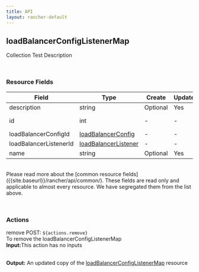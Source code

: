 ```yaml
---
title: API
layout: rancher-default
---
```


## loadBalancerConfigListenerMap

Collection Test Description

​
### Resource Fields

Field | Type | Create | Update | Default | Notes
---|---|---|---|---|---
description | string | Optional | Yes | - | 
id | int | - | - | - | The unique identifier for the loadBalancerConfigListenerMap
loadBalancerConfigId | [loadBalancerConfig]({{site.baseurl}}/rancher/api/api-resources/loadBalancerConfig/) | - | - | - | 
loadBalancerListenerId | [loadBalancerListener]({{site.baseurl}}/rancher/api/api-resources/loadBalancerListener/) | - | - | - | 
name | string | Optional | Yes | - | 

<br>
Please read more about the [common resource fields]({{site.baseurl}}/rancher/api/common/). 
These fields are read only and applicable to almost every resource. We have segregated them from the list above.
​








​
### Actions

<span class="action">
<span class="header">
remove
<span class="headerright">POST:  <code>${actions.remove}</code></span>
</span>
<div class="action-contents">
To remove the loadBalancerConfigListenerMap
<br>

<span class="input">
<strong>Input:</strong>This action has no inputs
<br>

<br>
</span>

<span class="output"><strong>Output:</strong> An updated copy of the <a href="/rancher/api/api-resources/loadBalancerConfigListenerMap/">loadBalancerConfigListenerMap</a> resource
</span>
</div>
</span>
</span>
</span>

